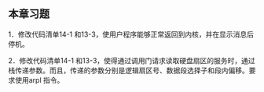    

## 本章习题

1．修改代码清单14-1 和13-3，使用户程序能够正常返回到内核，并在显示消息后停机。

2．修改代码清单14-1 和13-3，使得通过调用门请求读取硬盘扇区的服务时，通过栈传递参数。而且，传递的参数分别是逻辑扇区号、数据段选择子和段内偏移。要求使用arpl 指令。